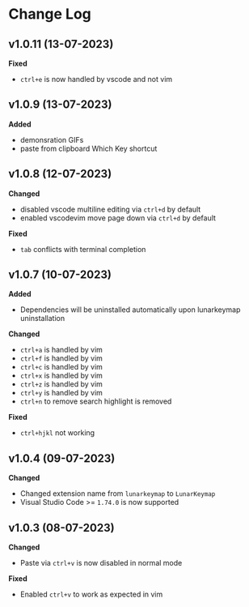 # Change Log

## v1.0.11 (13-07-2023)
**Fixed**
- `ctrl+e` is now handled by vscode and not vim

## v1.0.9 (13-07-2023)
**Added**
- demonsration GIFs
- paste from clipboard Which Key shortcut
 
## v1.0.8 (12-07-2023)
**Changed**
- disabled vscode multiline editing via `ctrl+d` by default
- enabled vscodevim move page down via `ctrl+d` by default

**Fixed**
- `tab` conflicts with terminal completion

## v1.0.7 (10-07-2023)

**Added**
- Dependencies will be uninstalled automatically upon lunarkeymap uninstallation

**Changed**
- `ctrl+a` is handled by vim
- `ctrl+f` is handled by vim
- `ctrl+c` is handled by vim
- `ctrl+x` is handled by vim
- `ctrl+z` is handled by vim
- `ctrl+y` is handled by vim
- `ctrl+n` to remove search highlight is removed

**Fixed**
- `ctrl+hjkl` not working

## v1.0.4 (09-07-2023)

**Changed**
- Changed extension name from `lunarkeymap` to `LunarKeymap`
- Visual Studio Code >= `1.74.0` is now supported

## v1.0.3 (08-07-2023)

**Changed**
- Paste via `ctrl+v` is now disabled in normal mode

**Fixed**
- Enabled `ctrl+v` to work as expected in vim